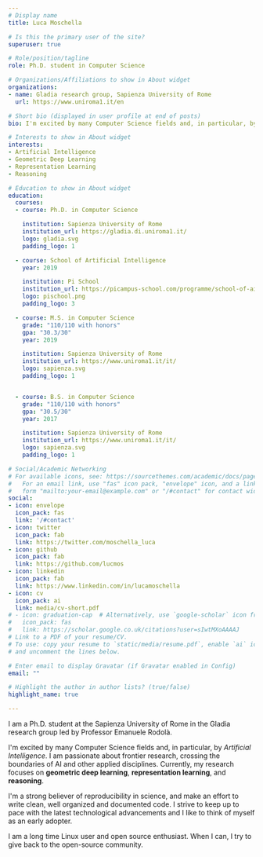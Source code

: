 ```yaml
---
# Display name
title: Luca Moschella

# Is this the primary user of the site?
superuser: true

# Role/position/tagline
role: Ph.D. student in Computer Science

# Organizations/Affiliations to show in About widget
organizations:
- name: Gladia research group, Sapienza University of Rome
  url: https://www.uniroma1.it/en

# Short bio (displayed in user profile at end of posts)
bio: I'm excited by many Computer Science fields and, in particular, by Artificial Intelligence.

# Interests to show in About widget
interests:
- Artificial Intelligence
- Geometric Deep Learning
- Representation Learning
- Reasoning

# Education to show in About widget
education:
  courses:
  - course: Ph.D. in Computer Science

    institution: Sapienza University of Rome
    institution_url: https://gladia.di.uniroma1.it/
    logo: gladia.svg
    padding_logo: 1

  - course: School of Artificial Intelligence
    year: 2019

    institution: Pi School
    institution_url: https://picampus-school.com/programme/school-of-ai/
    logo: pischool.png
    padding_logo: 3

  - course: M.S. in Computer Science
    grade: "110/110 with honors"
    gpa: "30.3/30"
    year: 2019

    institution: Sapienza University of Rome
    institution_url: https://www.uniroma1.it/it/
    logo: sapienza.svg
    padding_logo: 1


  - course: B.S. in Computer Science
    grade: "110/110 with honors"
    gpa: "30.5/30"
    year: 2017

    institution: Sapienza University of Rome
    institution_url: https://www.uniroma1.it/it/
    logo: sapienza.svg
    padding_logo: 1

# Social/Academic Networking
# For available icons, see: https://sourcethemes.com/academic/docs/page-builder/#icons
#   For an email link, use "fas" icon pack, "envelope" icon, and a link in the
#   form "mailto:your-email@example.com" or "/#contact" for contact widget.
social:
- icon: envelope
  icon_pack: fas
  link: '/#contact'
- icon: twitter
  icon_pack: fab
  link: https://twitter.com/moschella_luca
- icon: github
  icon_pack: fab
  link: https://github.com/lucmos
- icon: linkedin
  icon_pack: fab
  link: https://www.linkedin.com/in/lucamoschella
- icon: cv
  icon_pack: ai
  link: media/cv-short.pdf
# - icon: graduation-cap  # Alternatively, use `google-scholar` icon from `ai` icon pack
#   icon_pack: fas
#   link: https://scholar.google.co.uk/citations?user=sIwtMXoAAAAJ
# Link to a PDF of your resume/CV.
# To use: copy your resume to `static/media/resume.pdf`, enable `ai` icons in `params.toml`,
# and uncomment the lines below.

# Enter email to display Gravatar (if Gravatar enabled in Config)
email: ""

# Highlight the author in author lists? (true/false)
highlight_name: true

---
```


I am a Ph.D. student at the Sapienza University of Rome in the Gladia research group led by Professor Emanuele Rodolà.

I'm excited by many Computer Science fields and, in particular, by *Artificial Intelligence*.
I am passionate about frontier research, crossing the boundaries of AI and other applied disciplines.
Currently, my research focuses on **geometric deep learning**, **representation learning**, and **reasoning**.

I'm a strong believer of reproducibility in science, and make an effort to write clean, well organized and documented code.
I strive to keep up to pace with the latest technological advancements and I like to think of myself as an early adopter.

I am a long time Linux user and open source enthusiast. When I can, I try to give back to the open-source community.

<!--
Nelson Bighetti is a professor of artificial intelligence at the Stanford AI Lab. His research interests include distributed robotics, mobile computing and programmable matter. He leads the Robotic Neurobiology group, which develops self-reconfiguring robots, systems of self-organizing robots, and mobile sensor networks.

Lorem ipsum dolor sit amet, consectetur adipiscing elit. Sed neque elit, tristique placerat feugiat ac, facilisis vitae arcu. Proin eget egestas augue. Praesent ut sem nec arcu pellentesque aliquet. Duis dapibus diam vel metus tempus vulputate.

{{< icon name="download" pack="fas" >}} Download my {{< staticref "media/demo_resume.pdf" "newtab" >}}resumé{{< /staticref >}}.
 -->
